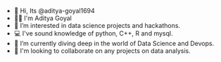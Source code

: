 - 👋 Hi, Its @aditya-goyal1694
- 👨‍🎓 I'm Aditya Goyal
- 👀 I’m interested in data science projects and hackathons.
- 💻 I've sound knowledge of python, C++, R and mysql.
- 🌱 I’m currently diving deep in the world of Data Science and Devops.
- 💞️ I'm looking to collaborate on any projects on data analysis.
